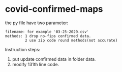 # covid-confirmed-maps  
the py file have two parameter:  


    filename: for example '03-25-2020.csv'  
    methods: 1 drop no-fips confirmed data.
             2 use zip code round methods(not accurate)
             
     
       
   Instruction steps:  
   1. put update confirmed data in folder data.
   2. modify 131th line code.  
   
